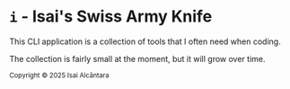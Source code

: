 # `i` - Isai's Swiss Army Knife

This CLI application is a collection of tools that I often need when coding.

The collection is fairly small at the moment, but it will grow over time.

<sub>Copyright © 2025 Isai Alcântara</sub>
